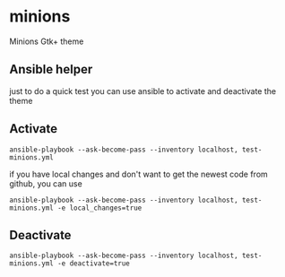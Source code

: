 # minions
Minions Gtk+ theme

## Ansible helper
just to do a quick test you can use ansible to activate and deactivate the theme
## Activate
```
ansible-playbook --ask-become-pass --inventory localhost, test-minions.yml
```

if you have local changes and don't want to get the newest code from github, you can use
```
ansible-playbook --ask-become-pass --inventory localhost, test-minions.yml -e local_changes=true
```

## Deactivate
```
ansible-playbook --ask-become-pass --inventory localhost, test-minions.yml -e deactivate=true
```

